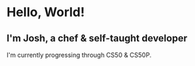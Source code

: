 # Hello, World!
## I'm Josh, a chef & self-taught developer

I'm currently progressing through CS50 & CS50P.
